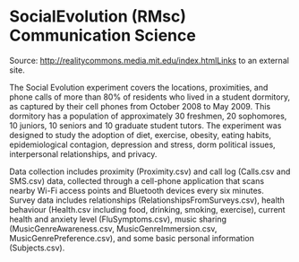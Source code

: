 # SocialEvolution (RMsc) Communication Science

Source: http://realitycommons.media.mit.edu/index.htmlLinks to an external site.

The Social Evolution experiment covers the locations, proximities, and phone calls of more than 80% of residents who lived in a student dormitory, as captured by their cell phones from October 2008 to May 2009. This dormitory has a population of approximately 30 freshmen, 20 sophomores, 10 juniors, 10 seniors and 10 graduate student tutors. The experiment was designed to study the adoption of diet, exercise, obesity, eating habits, epidemiological contagion, depression and stress, dorm political issues, interpersonal relationships, and privacy.

Data collection includes proximity (Proximity.csv) and call log (Calls.csv and SMS.csv) data, collected through a cell-phone application that scans nearby Wi-Fi access points and Bluetooth devices every six minutes. Survey data includes relationships (RelationshipsFromSurveys.csv), health behaviour (Health.csv including food, drinking, smoking, exercise), current health and anxiety level (FluSymptoms.csv), music sharing (MusicGenreAwareness.csv, MusicGenreImmersion.csv, MusicGenrePreference.csv), and some basic personal information (Subjects.csv).

